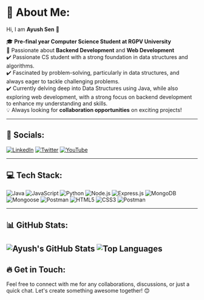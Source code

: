 # 💫 About Me:

Hi, I am **Ayush Sen** 👋
 
🎓 **Pre-final year Computer Science Student at RGPV University**  
🎯 Passionate about **Backend Development** and **Web Development**        
✔️ Passionate CS student with a strong foundation in data structures and algorithms.  
✔️ Fascinated by problem-solving, particularly in data structures, and always eager to tackle challenging problems.    
✔️ Currently delving deep into Data Structures using Java, while also exploring web development, with a strong focus on backend development to enhance my understanding and skills.   
💡 Always looking for **collaboration opportunities** on exciting projects!  

---

## 🌟 Socials:

[![LinkedIn](https://img.shields.io/badge/LinkedIn-%230A66C2.svg?logo=LinkedIn&logoColor=white)](https://www.linkedin.com/in/ayushsen07)
[![Twitter](https://img.shields.io/badge/Twitter-%231DA1F2.svg?logo=Twitter&logoColor=white)](https://twitter.com/ayushsen07)
[![YouTube](https://img.shields.io/badge/YouTube-%23FF0000.svg?logo=YouTube&logoColor=white)](https://www.youtube.com/@ayushsen07)

---

## 💻 Tech Stack:

![Java](https://img.shields.io/badge/Java-%23ED8B00.svg?style=flat&logo=java&logoColor=white) 
![JavaScript](https://img.shields.io/badge/JavaScript-%23F7DF1E.svg?style=flat&logo=javascript&logoColor=black) 
![Python](https://img.shields.io/badge/Python-%2314354C.svg?style=flat&logo=python&logoColor=white) 
![Node.js](https://img.shields.io/badge/Node.js-%2343853D.svg?style=flat&logo=node.js&logoColor=white)
![Express.js](https://img.shields.io/badge/Express.js-%23000000.svg?style=flat&logo=express&logoColor=white)
![MongoDB](https://img.shields.io/badge/MongoDB-%2347A248.svg?style=flat&logo=mongodb&logoColor=white)
![Mongoose](https://img.shields.io/badge/Mongoose-%2347A248.svg?style=flat&logo=mongodb&logoColor=white)
![Postman](https://img.shields.io/badge/Postman-%23FF6C37.svg?style=flat&logo=postman&logoColor=white)
![HTML5](https://img.shields.io/badge/HTML5-%23E34F26.svg?style=flat&logo=html5&logoColor=white) 
![CSS3](https://img.shields.io/badge/CSS3-%231572B6.svg?style=flat&logo=css3&logoColor=white) 
![Postman](https://img.shields.io/badge/Postman-%23FF6C37.svg?style=flat&logo=postman&logoColor=white)


---

## 📊 GitHub Stats:

![Ayush's GitHub Stats](https://github-readme-stats.vercel.app/api?username=ayushsen07&show_icons=true&theme=radical)
![Top Languages](https://github-readme-stats.vercel.app/api/top-langs/?username=ayushsen07&layout=compact&theme=radical)
---

## 🔥 Get in Touch:

Feel free to connect with me for any collaborations, discussions, or just a quick chat. Let's create something awesome together! 😊

